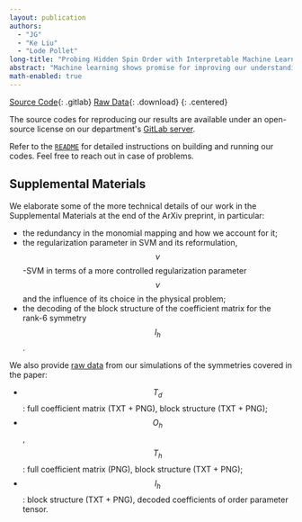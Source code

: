 ```yaml
---
layout: publication
authors:
  - "JG"
  - "Ke Liu"
  - "Lode Pollet"
long-title: "Probing Hidden Spin Order with Interpretable Machine Learning"
abstract: "Machine learning shows promise for improving our understanding of many-body problems. Tackling an unsolved problem, or classifying intricate phases, remains however a daunting task. Building on a recently introduced interpretable supervised learning scheme, we introduce a generic protocol to probe and identify nonlinear orientational spin order, and extract the analytical form of the tensorial order parameter up to rank 6. Moreover, we find that our approach yields reliable results already for a modest amount of training data and without knowledge of the exact phase boundary. Our approach may prove useful for identifying novel spin order and ruling out spurious spin liquid candidates."
math-enabled: true
---
```


[Source Code][1]{: .gitlab}
[Raw Data][3]{: .download}
{: .centered}

The source codes for reproducing our results are available under an open-source
license on our department's [GitLab server][1].

Refer to the [`README`][2] for detailed instructions on building and running our
codes. Feel free to reach out in case of problems.

## Supplemental Materials

We elaborate some of the more technical details of our work in the Supplemental
Materials at the end of the ArXiv preprint, in particular:

* the redundancy in the monomial mapping and how we account for it;
* the regularization parameter in SVM and its reformulation, $$\nu$$-SVM in terms
  of a more controlled regularization parameter $$\nu$$ and the influence of its
  choice in the physical problem;
* the decoding of the block structure of the coefficient matrix for the rank-6
  symmetry $$I_h$$.

We also provide [raw data][3] from our simulations of the symmetries covered in
the paper:

* $$T_d$$: full coefficient matrix (TXT + PNG), block structure (TXT + PNG);
* $$O_h$$, $$T_h$$: full coefficient matrix (PNG), block structure (TXT + PNG);
* $$I_h$$: block structure (TXT + PNG), decoded coefficients of order parameter
  tensor.

[1]: https://gitlab.physik.uni-muenchen.de/LDAP_ls-schollwoeck/svm-order-params
[2]: https://gitlab.physik.uni-muenchen.de/LDAP_ls-schollwoeck/svm-order-params/blob/master/README.md
[3]: /assets/misc/SVM-data.tar.xz
